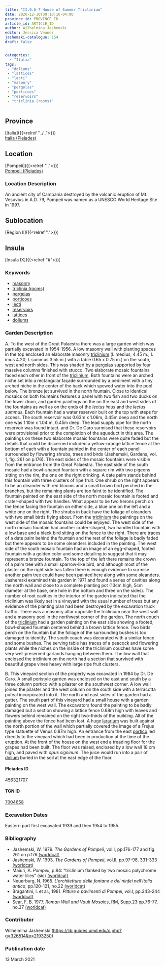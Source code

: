 ```yaml
---
title: "II.9.6-7 House of Summer Triclinium"
date: 2020-12-10T00:10:10-04:00
province_id: PROVINCE_ID
article_id: ARTICLE_ID
author: Wilhelmina Jashemski
editor: Jessica Venner
jashemski-catalogue: 154
draft: false


categories:
  - "Italia"
tags:
 - "doliums"
 - "lattices"
 - "lecti"
 - "masonry"
 - "pergolas"
 - "porticoes"
 - "reservoirs"
 - "triclinia (rooms)"
---
```


## Province
[Italia]({{<relref "../..">}}) \
[Italia (Pleiades)](https://pleiades.stoa.org/places/1052)

## Location
[Pompeii]({{<relref "..">}}) \
[Pompeii (Pleiades)](https://pleiades.stoa.org/places/433032)


### Location Description
An ancient city of Campania destroyed by the volcanic eruption of Mt. Vesuvius in A.D. 79, Pompeii was named as a UNESCO World Heritage Site in 1997.

## Sublocation
[Region II]({{<relref ".">}})
## Insula
[Insula IX]({{<relref "#">}})

### Keywords
 - [masonry](http://vocab.getty.edu/page/aat/300015332)
 - [triclinia (rooms)](http://vocab.getty.edu/page/aat/300142552)
 - [pergolas](http://vocab.getty.edu/page/aat/300006783)
 - [porticoes](http://vocab.getty.edu/page/aat/300004145)
 - [lecti](http://vocab.getty.edu/page/aat/300139419)
 - [reservoirs](http://vocab.getty.edu/page/aat/300006191)
 - [lattices](http://vocab.getty.edu/page/aat/300163920)
 - [doliums](http://vocab.getty.edu/page/aat/300400601)


### Garden Description
A. To the west of the Great Palaestra there was a large garden which was partially excavated in 1954-1956. A low masonry wall with planting spaces in the top enclosed an elaborate masonry [triclinium](http://vocab.getty.edu/page/aat/300142552) (l. medius, 4.45 m.; l. imus 4.20; l. summus 3.55 m.) with a table 0.65 x 0.75 m.) on the south, west and north sides. This was shaded by a [pergolas](http://vocab.getty.edu/page/aat/300006783) supported by four massive columns finished with stucco. Two elaborate mosaic fountains faced each other in front of the [triclinium](http://vocab.getty.edu/page/aat/300142552). Both fountains were an arched niche set into a rectangular façade surrounded by a pediment with a tiny arched niche in the center of the back which spewed water into the pool below. The bronze jet survived in the north fountain. Close to identical mosaics on both fountains features a panel with two fish and two ducks on the lower drum, and garden paintings on the on the east and west sides of the fountains as well as on the ends of the *lectus imus* and the *lectus summus*. Each fountain had a water reservoir built on the top with steps for access. The south reservoir was 0.63m x 1.06m, 0.45m deep and the north one was 1.10m x 1.04 m, 0.45m deep. The lead supply pipe for the north reservoir was found intact, and Dr. De Caro surmised that these reservoirs were provisional prior to the completion of the aqueduct in this area. The paintings on these two elaborate mosaic fountains were quite faded but the details that could be discerned included a yellow-orange lattice fence at the bottom of each with a fountain painted in the center of each panel surrounded by flowering shrubs, trees and birds (Jashemski, Gardens, vol. 1, fig. 261 on p.176). The east sides of the mosaic fountains were visible from the entrance from the Great Palaestra. The east side of the south mosaic had a bowl–shaped fountain with a square rim with two pigeons sitting on the rim, the one on the right drinking. A date palm stands behind this fountain with three clusters of ripe fruit. One shrub on the right appears to be an oleander with red blooms and a small brown bird perched in the branches, but the remaining plants are too faint to be identified. The fountain painted on the east side of the north mosaic fountain is footed and crater-shaped with two handles. What appear to be two herons perch on the fence facing the fountain on either side, a blue one on the left and a white one on the right. The shrubs in back have the foliage of oleanders with two small birds flying about. From the [triclinium](http://vocab.getty.edu/page/aat/300142552) the paintings on the west side of the mosaic fountains could be enjoyed. The west side of the north mosaic fountain had another crater-shaped, two handled fountain with a low base and a black bird sitting on the fence to the right. There are traces of a date palm behind the fountain and the rest of the foliage is badly faded but there appears to be some oleanders included in the painting. The west side of the south mosaic fountain had an image of an egg-shaped, footed fountain with a golden color and some detailing to suggest that it may represent a bronze fountain. To the top of the left there remains the crown of a palm tree with a small sparrow-like bird, and although most of the plaster on the right side has fallen there is enough evidence to surmise another palm tree could have been painted here along with some oleanders.  
Jashemski examined this garden in 1971 and found a series of cavities along the north wall and close to a complete planting pot (13cm high, 5cm diameter at the base, one hole in the bottom and three on the sides). The number of root cavities in the interior of the garden indicated that the triclinium was likely set in a vineyard with the usual number of trees but any evidence of the planting plan had been destroyed by the excavation truck traffic. There was a masonry altar opposite the triclinium near the west wall and a masonry pool in the northwest corner of the garden. The north couch of the [triclinium](http://vocab.getty.edu/page/aat/300142552) had a garden painting on the east side showing a footed, bowl-shaped fountain centered behind a brown lattice fence. Two birds perch on the fountain but the foliage of the surrounding bushes is too damaged to identify. The south couch was decorated with a similar fence and some bushes. The serving table has traces of a peacock and flowering plants while the niches on the inside of the triclinium couches have some very well preserved garlands hanging between them. The low wall that enclosed the triclinium on the north had a section that survived with beautiful grape vines heavy with large ripe fruit clusters.

B. This vineyard section of the property was excavated in 1984 by Dr. De Caro. A small peristyle garden was enclosed on the east and south by a three column portico with a pilaster on the southwest corner. A low wall joined the pilaster and the west column on the south side with a terracotta puteal incorporated into it. The north and east sides of the garden had a gutter. The south part of this vineyard had a small house with a garden painting on the west wall. The excavators found the painting to be badly damaged but a section showing a lattice fence 0.68m high with leaves and flowers behind remained on the right two-thirds of the building. All of the painting above the fence had been lost. A huge [lararium](http://vocab.getty.edu/page/aat/300400600) was built against the north portion of the wall which partially covered the image of a Frejus type statuette of Venus 0.87m high. An entrance from the east [portico](http://vocab.getty.edu/page/aat/300004145) led directly to the vineyard which had been in production at the time of the eruption. At the front of the house on the west end a treading floor for the grapes had been built. The floor was raised, enclosed by a low wall 18 cm high, and paved with *opus signinum*. The juice would run into a pair of [dolium](http://vocab.getty.edu/page/aat/300400601) buried in the soil at the east edge of the floor.



<!--### Plans
{{< figure src="../../../images/fig._75,_plan_of_region_ii,_insula_ix.png" alt="Fig. 75, Plan of Region II, insula ix" title="Fig. 75, Plan of Region II, insula ix" >}}

### Images
{{< figure src="../../../images/fig._78,_ii.ix.6_12.8.71.png" alt="Fig. 78, 12.8.71 (Stanley Jashemski, Jashemski Archives, University of Maryland)" title="Fig. 78, 12.8.71 (Stanley Jashemski, Jashemski Archives, University of Maryland)" >}}
{{< figure src="../../../images/fig._79,_ii.ix.6_12.17.71.png" alt="Fig. 79, 12.17.71 (Stanley Jashemski, Jashemski Archives, University of Maryland)" title="Fig 79, 12.17.71 (Stanley Jashemski, Jashemski Archives, University of Maryland)" >}}
{{< figure src="../../../images/fig._80,_ii.ix.6_12.25.71.png" alt="Fig. 80, 12.25.71 (Stanley Jashemski, Jashemski Archives, University of Maryland)" title="Fig. 80, 12.25.71 (Stanley Jashemski, Jashemski Archives, University of Maryland)" >}}
-->

#### Pleiades ID
[456321707](https://pleiades.stoa.org/places/456321707)

#### TGN ID
[7004658](http://vocab.getty.edu/page/tgn/7004658)

###  Excavation Dates
Eastern part first excavated 1939 and then 1954 to 1955.

### Bibliography
* Jashemski, W. 1979. *The Gardens of Pompeii*, vol.I, pp.176-177 and fig. 261 on p.176 [(worldcat)](http://www.worldcat.org/oclc/884024123)
* Jashemski, W. 1993. *The Gardens of Pompeii*, vol.II, pp.97-98, 331-333 [(worldcat)](http://www.worldcat.org/oclc/921816405)
* Maiuri, A. *Pompeii*, p.84: “triclinium flanked by two mosaic polychrome water lilies” (sic) [(worldcat)](http://www.worldcat.org/oclc/470375462)
* Neuerburg, N. 1965. *L'architettura delle fontane e dei ninfei nell'Italia antica*, pp.120-121, no.22 [(worldcat)](http://www.worldcat.org/oclc/1153859)
* Bragantini, I. et al., 1981. *Pitture e pavimenti di Pompei*, vol.I, pp.243-244 [(worldcat)](http://www.worldcat.org/oclc/13334913)
* Sear, F. B. 1977. *Roman Wall and Vault Mosaics*, RM, Supp.23 pp.76-77, no.37 [(worldcat)](http://www.worldcat.org/oclc/1170409934)

### Contributor
Wilhelmina Jashemski (https://lib.guides.umd.edu/c.php?g=326514&p=2193250)

### Publication date
13 March 2021
